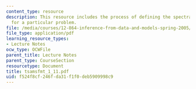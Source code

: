 ```yaml
---
content_type: resource
description: This resource includes the process of defining the spectral estimation
  for a particular problem.
file: /media/courses/12-864-inference-from-data-and-models-spring-2005/f524f8cf246fda31f1f0deb5909998c9_tsamsfmt_1_11.pdf
file_type: application/pdf
learning_resource_types:
- Lecture Notes
ocw_type: OCWFile
parent_title: Lecture Notes
parent_type: CourseSection
resourcetype: Document
title: tsamsfmt_1_11.pdf
uid: f524f8cf-246f-da31-f1f0-deb5909998c9
---
```

